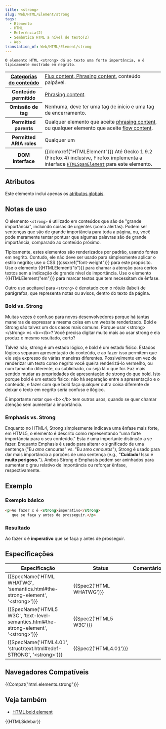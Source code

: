 ```yaml
---
title: <strong>
slug: Web/HTML/Element/strong
tags:
  - Elemento
  - HTML
  - Referência(2)
  - Semântica HTML a nível de texto(2)
  - Web
translation_of: Web/HTML/Element/strong
---
```

```
O elemento HTML <strong> dá ao texto uma forte importância, e é tipicamente mostrado em negrito.
```

<table class="properties">
  <tbody>
    <tr>
      <th scope="row">
        <a href="/pt-BR/docs/Web/HTML/Content_categories"
          >Categorias do conteúdo</a
        >
      </th>
      <td>
        <a href="/pt-BR/docs/HTML/Content_categories#Flow_content"
          >Flux content</a
        >,<a href="/pt-BR/docs/HTML/Content_categories#Phrasing_content">
          Phrasing content</a
        >, conteúdo palpável.
      </td>
    </tr>
    <tr>
      <th scope="row">Conteúdo permitido</th>
      <td>
        <a href="/pt-BR/docs/HTML/Content_categories#Phrasing_content"
          >Phrasing content</a
        >.
      </td>
    </tr>
    <tr>
      <th scope="row">Omissão de tag</th>
      <td>Nenhuma, deve ter uma tag de início e uma tag de encerramento.</td>
    </tr>
    <tr>
      <th scope="row">Permitted parents</th>
      <td>
        Qualquer elemento que aceite
        <a href="/pt-BR/docs/HTML/Content_categories#Phrasing_content"
          >phrasing content</a
        >, ou qualquer elemento que aceite
        <a href="/pt-BR/docs/HTML/Content_categories#Flow_content"
          >flow content</a
        >.
      </td>
    </tr>
    <tr>
      <th scope="row">Permitted ARIA roles</th>
      <td>Qualquer um</td>
    </tr>
    <tr>
      <th scope="row">DOM interface</th>
      <td>
        {{domxref("HTMLElement")}} Até Gecko 1.9.2 (Firefox 4)
        inclusive, Firefox implementa a interface
        <a href="/pt-BR/docs/DOM/span"><code>HTMLSpanElement</code></a> para
        este elemento.
      </td>
    </tr>
  </tbody>
</table>

## Atributos

Este elemento inclui apenas os [atributos globais](/pt-BR/docs/Web/HTML/Global_attributes).

## Notas de uso

O elemento `<strong>` é utilizado em conteúdos que são de "grande importância", incluindo coisas de urgentes (como alertas). Podem ser sentenças que são de grande importância para toda a página, ou, você pode meramente tentar pontuar que algumas palavras são de grande importância, comparado ao conteúdo próximo.

Tipicamente, estes elementos são renderizados por padrão, usando fontes em negrito. Contudo, ele não deve ser usado para simplesmente aplicar o estilo negrito; use o CSS {{cssxref("font-weight")}} para este propósito. Use o elemento {{HTMLElement("b")}} para chamar a atenção para certos textos sem a indicação de grande nível de importância. Use o elemento {{HTMLElement("em")}} para marcar textos que tem necessitam de ênfase.

Outro uso aceitavel para `<strong>` é denotado com o rótulo (label) de parágrafos, que representa notas ou avisos, dentro do texto da página.

### Bold vs. Strong

Muitas vezes é confuso para novos desenvolvedores porque há tantas maneiras de expressar a mesma coisa em um website renderizado. Bold e Strong são talvez um dos casos mais comuns. Porque usar \<strong>\</strong> vs \<b>\</b>? Você precisa digitar muito mais ao usar strong e ela produz o mesmo resultado, certo?

Talvez não; strong é um estado lógico, e bold é um estado físico. Estados lógicos separam apresentação do conteúdo, e ao fazer isso permitem que ele seja expresso de várias maneiras diferentes. Possivelmente em vez de renderizar um texto como negrito você queira renderizá-lo vermelho, ou num tamanho diferente, ou sublinhado, ou seja lá o que for. Faz mais sentido mudar as propriedades de apresentação de strong do que bold. Isto porque bold é um estado físico; não há separação entre a apresentação e o conteúdo, e fazer com que bold faça qualquer outra coisa diferente de deixar o texto em negrito seria confuso e ilógico.

É importante notar que \<b>\</b> tem outros usos, quando se quer chamar atenção sem aumentar a importância.

### Emphasis vs. Strong

Enquanto no HTML4, Strong simplesmente indicava uma ênfase mais forte, em HTML5, o elemento é descrito como representando "uma forte importância para o seu conteúdo." Esta é uma importante distinção a se fazer. Enquanto Emphasis é usado para alterar o significado de uma sentença ("Eu _amo_ cenouras" vs. "Eu amo _cenouras_"), Strong é usado para dar mais importância a porções de uma sentença (e.g., "**Cuidado!** Isso é **muito perigoso.**"). Ambos Strong e Emphasis podem ser aninhados para aumentar o grau relativo de importância ou reforçar ênfase, respectivamente.

## Exemplo

### Exemplo básico

```html
<p>Ao fazer x é <strong>imperativo</strong>
   que se faça y antes de prosseguir.</p>
```

### Resultado

Ao fazer x é **imperativo** que se faça y antes de prosseguir.

## Especificações

| Especificação                                                                                                            | Status                           | Comentário |
| ------------------------------------------------------------------------------------------------------------------------ | -------------------------------- | ---------- |
| {{SpecName('HTML WHATWG', 'semantics.html#the-strong-element', '&lt;strong&gt;')}}             | {{Spec2('HTML WHATWG')}} |            |
| {{SpecName('HTML5 W3C', 'text-level-semantics.html#the-strong-element', '&lt;strong&gt;')}} | {{Spec2('HTML5 W3C')}}     |            |
| {{SpecName('HTML4.01', 'struct/text.html#edef-STRONG', '&lt;strong&gt;')}}                     | {{Spec2('HTML4.01')}}     |            |

## Navegadores Compatíveis

{{Compat("html.elements.strong")}}

## Veja também

- [HTML bold element](/pt-BR/docs/HTML/Element/b)

{{HTMLSidebar}}
